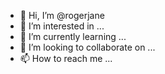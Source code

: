 - 👋 Hi, I’m @rogerjane
- 👀 I’m interested in ...
- 🌱 I’m currently learning ...
- 💞️ I’m looking to collaborate on ...
- 📫 How to reach me ...

<!---
rogerjane/rogerjane is a ✨ special ✨ repository because its `README.md` (this file) appears on your GitHub profile.
You can click the Preview link to take a look at your changes.
--->

